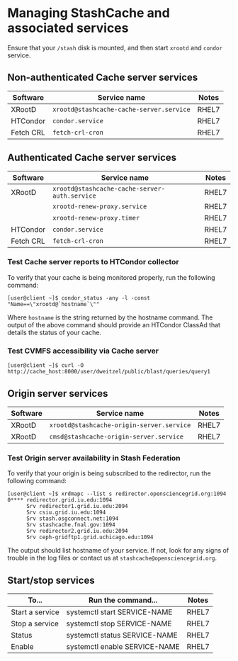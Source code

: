 # Managing StashCache and associated services

Ensure that your `/stash` disk is mounted, and then start `xrootd` and `condor` service.

## Non-authenticated Cache server services
| **Software** | **Service name** | **Notes** |
|--------------|------------------|-----------|
| XRootD | `xrootd@stashcache-cache-server.service` | RHEL7 |
| HTCondor | `condor.service` | RHEL7  |
| Fetch CRL | `fetch-crl-cron` | RHEL7 |

## Authenticated Cache server services
| **Software** | **Service name** | **Notes** |
|--------------|------------------|-----------|
| XRootD | `xrootd@stashcache-cache-server-auth.service` | RHEL7 |
|  | `xrootd-renew-proxy.service` | RHEL7 |
|  | `xrootd-renew-proxy.timer` | RHEL7  |
| HTCondor | `condor.service` | RHEL7  |
| Fetch CRL | `fetch-crl-cron` | RHEL7 |

### Test Cache server reports to HTCondor collector
To verify that your cache is being monitored properly, run the following command:
```
[user@client ~]$ condor_status -any -l -const "Name==\"xrootd@`hostname`\""
```
Where `hostname` is the string returned by the hostname command. The output of the above command should provide an HTCondor ClassAd that details the status of your cache.

### Test CVMFS accessibility via Cache server
```
[user@client ~]$ curl -O http://cache_host:8000/user/dweitzel/public/blast/queries/query1
```

## Origin server services
| **Software** | **Service name** | **Notes** |
|--------------|------------------|-----------|
| XRootD | `xrootd@stashcache-origin-server.service` | RHEL7 |
| XRootD | `cmsd@stashcache-origin-server.service` | RHEL7  |

### Test Origin server availability in Stash Federation
To verify that your origin is being subscribed to the redirector, run the following command:
```
[user@client ~]$ xrdmapc --list s redirector.opensciencegrid.org:1094 
0**** redirector.grid.iu.edu:1094
      Srv redirector1.grid.iu.edu:2094
      Srv csiu.grid.iu.edu:1094
      Srv stash.osgconnect.net:1094
      Srv stashcache.fnal.gov:1094
      Srv redirector2.grid.iu.edu:2094
      Srv ceph-gridftp1.grid.uchicago.edu:1094
```
The output should list hostname of your service. If not, look for any signs of trouble in the log files or contact us at `stashcache@opensciencegrid.org`.

## Start/stop services
| **To...** | **Run the command...** | **Notes** |
|-----------|------------------------|-----------|
| Start a service | systemctl start SERVICE-NAME | RHEL7 |
| Stop a service | systemctl stop SERVICE-NAME | RHEL7 |
| Status | systemctl status SERVICE-NAME | RHEL7 | 
| Enable | systemctl enable SERVICE-NAME | RHEL7 |
